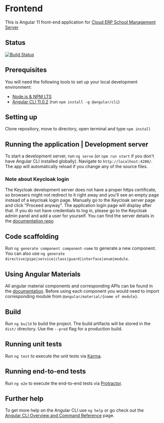 # Frontend

This is Angular 11 front-end application for [Cloud ERP School Management Server](https://github.com/cloud-erp-school-system/backend) 

## Status
[![Build Status](https://travis-ci.org/cloud-erp-school-system/frontend.svg?branch=master)](https://travis-ci.org/cloud-erp-school-system/frontend)

## Prerequisites
You will need the following tools to set up your local development environment:
- [Node.js & NPM LTS](https://www.npmjs.com/get-npm)
- [Angular CLI 11.0.2](https://cli.angular.io/) (run `npm install -g @angular/cli`)

## Setting up
Clone repository, move to directory, open terminal and type `npm install`

## Running the application | Development server
To start a development server, run `ng serve` (or  `npm run start` if you don't have Angular CLI installed globally).
Navigate to `http://localhost:4200/`. The app will automatically reload if you change any of the source files.

### Note about Keycloak login
The Keycloak development server does not have a proper https certificate, so browsers might not redirect to it right away and you'll see an empty page instead of a keycloak login page. Manually go to the Keycloak server page and click "Proceed anyway". The application login page will display after that. If you do not have credentials to log in, please go to the Keycloak admin panel and add a user for yourself. You can find the server details in the [documentation repo](https://github.com/cloud-erp-school-system/documentation/blob/master/infra/server-dev01.md)

## Code scaffolding
Run `ng generate component component-name` to generate a new component. You can also use `ng generate directive|pipe|service|class|guard|interface|enum|module`.

## Using Angular Materials
All angular material components and corresponding APIs can be found in the [documentation](https://material.angular.io/components/categories).
Before using each component you would need to import corresponding module from `@angular/material/{name of module}`.

## Build

Run `ng build` to build the project. The build artifacts will be stored in the `dist/` directory. Use the `--prod` flag for a production build.

## Running unit tests

Run `ng test` to execute the unit tests via [Karma](https://karma-runner.github.io).

## Running end-to-end tests

Run `ng e2e` to execute the end-to-end tests via [Protractor](http://www.protractortest.org/).

## Further help

To get more help on the Angular CLI use `ng help` or go check out the [Angular CLI Overview and Command Reference](https://angular.io/cli) page.

